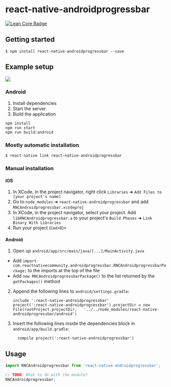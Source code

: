 
# react-native-androidprogressbar

[![Lean Core Badge][lean-core-badge]][lean-core-issue]

## Getting started

`$ npm install react-native-androidprogressbar --save`

## Example setup
![](https://user-images.githubusercontent.com/25158423/57262658-0d4c5b00-703b-11e9-9e0d-bdf7cb8f942a.gif)

### Android
1. Install dependencies
2. Start the server
3. Build the application
```
npm install
npm run start
npm run build:android
```

### Mostly automatic installation

`$ react-native link react-native-androidprogressbar`

### Manual installation


#### iOS

1. In XCode, in the project navigator, right click `Libraries` ➜ `Add Files to [your project's name]`
2. Go to `node_modules` ➜ `react-native-androidprogressbar` and add `RNCAndroidprogressbar.xcodeproj`
3. In XCode, in the project navigator, select your project. Add `libRNCAndroidprogressbar.a` to your project's `Build Phases` ➜ `Link Binary With Libraries`
4. Run your project (`Cmd+R`)<

#### Android

1. Open up `android/app/src/main/java/[...]/MainActivity.java`
  - Add `import com.reactnativecommunity.androidprogressbar.RNCAndroidprogressbarPackage;` to the imports at the top of the file
  - Add `new RNCAndroidprogressbarPackage()` to the list returned by the `getPackages()` method
2. Append the following lines to `android/settings.gradle`:
  	```
  	include ':react-native-androidprogressbar'
  	project(':react-native-androidprogressbar').projectDir = new File(rootProject.projectDir, 	'../../node_modules/react-native-androidprogressbar/android')
  	```
3. Insert the following lines inside the dependencies block in `android/app/build.gradle`:
  	```
      compile project(':react-native-androidprogressbar')
  	```


## Usage
```javascript
import RNCAndroidprogressbar from 'react-native-androidprogressbar';

// TODO: What to do with the module?
RNCAndroidprogressbar;
```
  
[lean-core-badge]: https://img.shields.io/badge/Lean%20Core-Extracted-brightgreen.svg?style=flat-square
[lean-core-issue]: https://github.com/facebook/react-native/issues/23313